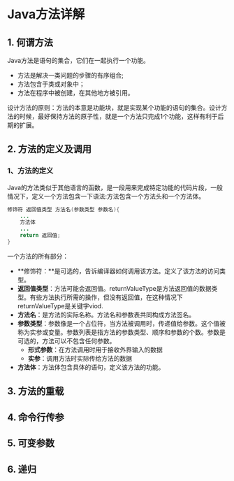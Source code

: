 # Java方法详解

## 1.  何谓方法

Java方法是语句的集合，它们在一起执行一个功能。

- 方法是解决一类问题的步骤的有序组合;
- 方法包含于类或对象中；
- 方法在程序中被创建，在其他地方被引用。

设计方法的原则：方法的本意是功能块，就是实现某个功能的语句的集合。设计方法的时候，最好保持方法的原子性，就是一个方法只完成1个功能，这样有利于后期的扩展。


## 2.  方法的定义及调用

### 1、方法的定义

Java的方法类似于其他语言的函数，是一段用来完成特定功能的代码片段，一般情况下，定义一个方法包含一下语法:方法包含一个方法头和一个方法体。

```java
修饰符 返回值类型 方法名(参数类型 参数名){
	...
	方法体
	...
	return 返回值;
}
```

一个方法的所有部分：

- **修饰符：**是可选的，告诉编译器如何调用该方法。定义了该方法的访问类型。
- **返回值类型**：方法可能会返回值。returnValueType是方法返回值的数据类型。有些方法执行所需的操作，但没有返回值，在这种情况下returnValueType是关键字viod.
- **方法名**：是方法的实际名称。方法名和参数表共同构成方法签名。
- **参数类型**：参数像是一个占位符，当方法被调用时，传递值给参数。这个值被称为实参或变量。参数列表是指方法的参数类型、顺序和参数的个数。参数是可选的，方法可以不包含任何参数。
  - **形式参数**：在方法调用时用于接收外界输入的数据
  - **实参**：调用方法时实际传给方法的数据
- **方法体**：方法体包含具体的语句，定义该方法的功能。
  

## 3.  方法的重载

## 4.  命令行传参

## 5.  可变参数

## 6.  递归